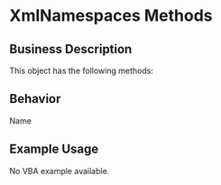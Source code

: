 # XmlNamespaces Methods

## Business Description
This object has the following methods:

## Behavior
Name

## Example Usage
No VBA example available.
